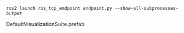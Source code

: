 ```shell
ros2 launch ros_tcp_endpoint endpoint.py --show-all-subprocesses-output
```

DefaultVisualizationSuite.prefab